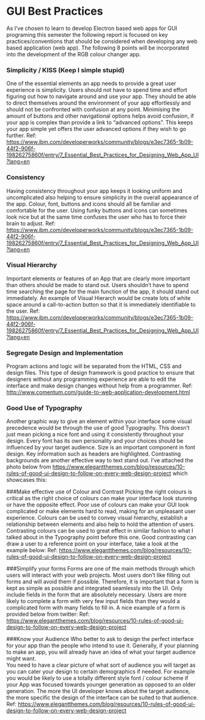 # GUI Best Practices

As I’ve chosen to learn to develop Electron based web apps for GUI programing this semester the following report is focused on key practices/conventions that should be considered when developing any web based application (web app). The following 8 points will be incorporated into the development of the RGB colour changer app.

### Simplicity / KISS (Keep I simple stupid)
One of the essential elements an app needs to provide a great user experience is simplicity. Users should not have to spend time and  effort figuring out how to navigate around and use your app. They should be able to direct themselves around the environment of your  app effortlessly and should not be confronted with confusion at any point. 
Minimising the amount of buttons and other navigational options helps avoid confusion, if your app is complex than provide a link to “advanced options”. This keeps your app simple yet offers the user advanced options if they wish to go further.
Ref: https://www.ibm.com/developerworks/community/blogs/e3ec7365-1b09-44f2-906f-19826275860f/entry/7_Essential_Best_Practices_for_Designing_Web_App_UI?lang=en

### Consistency
Having consistency throughout your app keeps it looking uniform and uncomplicated also helping to ensure simplicity in the overall appearance of the app. Colour, font, buttons and icons should all be familiar and comfortable for the user. Using funky buttons and icons can sometimes look nice but at the same time confuses the user who has to force their brain to adjust.
Ref: https://www.ibm.com/developerworks/community/blogs/e3ec7365-1b09-44f2-906f-19826275860f/entry/7_Essential_Best_Practices_for_Designing_Web_App_UI?lang=en

### Visual Hierarchy
Important elements or features of an App that are clearly more important than others should be made to stand out. Users shouldn’t have to spend time searching the page for the main function of the app, it should stand out immediately. An example of Visual Hierarch would be create lots of white space around a call-to-action button so that it is immediately identifiable to the user.
Ref: https://www.ibm.com/developerworks/community/blogs/e3ec7365-1b09-44f2-906f-19826275860f/entry/7_Essential_Best_Practices_for_Designing_Web_App_UI?lang=en

### Segregate Design and Implementation
Program actions and logic will be separated from the HTML, CSS and design files. This type of design framework is good practice to ensure that designers without any programming experience are able to edit the interface and make design changes without help from a programmer.
Ref: http://www.comentum.com/guide-to-web-application-development.html

### Good Use of Typography
Another graphic way to give an element within your interface some visual precedence would be through the use of good Typography. This doesn’t just mean picking a nice font and using it consistently throughout your design. Every font has its own personality and your choices should be influenced by your target audience. Size is an important component in font design. Key information such as headers are highlighted. Contrasting backgrounds are another effective way to text stand out. I’ve attached the photo below from https://www.elegantthemes.com/blog/resources/10-rules-of-good-ui-design-to-follow-on-every-web-design-project which showcases this:
 

###Make effective use of Colour and Contrast
Picking the right colours is critical as the right choice of colours can make your interface look stunning or have the opposite effect. Poor use of colours can make your GUI look complicated or make elements hard to read, making for an unpleasant user experience. Colours can be used to convey visual hierarchy, establish a relationship between elements and also help to hold the attention of users.
Contrasting colours can be used to great effect in similar fashion to what I talked about in the Typography point before this one. Good contrasting can draw a user to a reference point on your interface, take a look at the example below:
Ref: https://www.elegantthemes.com/blog/resources/10-rules-of-good-ui-design-to-follow-on-every-web-design-project

###Simplify your forms
Forms are one of the main methods through which users will interact with your web projects. Most users don’t like filling out forms and will avoid them if possible. Therefore, it is important that a form is kept as simple as possible and integrated seamlessly into the UI. Only include fields in the form that are absolutely necessary. Users are more likely to complete a form with very few input fields than they would a complicated form with many fields to fill in. A nice example of a form is provided below from twitter:
Ref: https://www.elegantthemes.com/blog/resources/10-rules-of-good-ui-design-to-follow-on-every-web-design-project


###Know your Audience
Who better to ask to design the perfect interface for your app than the people who intend to use it. Generally, if your planning to make an app, you will already have an idea of what your target audience might want.  
You need to have a clear picture of what sort of audience you will target as you can cater your design to certain demographics if needed. For example you would be likely to use a totally different style font / colour scheme if your App was focused towards younger generation as opposed to an older generation. The more the UI developer knows about the target audience, the more specific the design of the interface can be suited to that audience.
Ref: https://www.elegantthemes.com/blog/resources/10-rules-of-good-ui-design-to-follow-on-every-web-design-project


